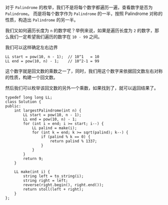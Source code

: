 对于 `Palindrome` 的枚举，我们不是将每个数字都遍历一遍，查看数字是否为 `Palindrome`。
而是将每个数字作为 `Palindrome` 的一半，按照 Palindrome 对称的性质，构造出 `Palindrome` 的另一半。

我们又如何遍历长度为 `n` 的数字呢？举例来说，如果是遍历长度为 `2` 的数字，那么我们一定希望我们遍历的数字在 `10 - 99` 之间。

我们可以这样确定左右边界
```
LL start = pow(10, n - 1);  // 10^1   = 10
LL end = pow(10, n) - 1;    // 10^2-1 = 99 
```

这个数字就是回文数的乘数之一了，同时，我们用这个数字来依据回文数左右对称的性质，构建一个回文数。

然后我们可以枚举该回文数的另外一个乘数，如果找到了，就可以返回结果了。

```
typedef long long LL;
class Solution {
public:
    int largestPalindrome(int n) {
        LL start = pow(10, n - 1);
        LL end = pow(10, n) - 1;
        for (int i = end; i >= start; i--) {
            LL palind = make(i);
            for (int k = end; k >= sqrt(palind); k--) {
                if (palind % k == 0) {
                    return palind % 1337;
                }
            }
        }
        return 9;
    }
    
    LL make(int i) {
        string left = to_string(i);
        string right = left;
        reverse(right.begin(), right.end());
        return stoll(left + right);
    }
};
```